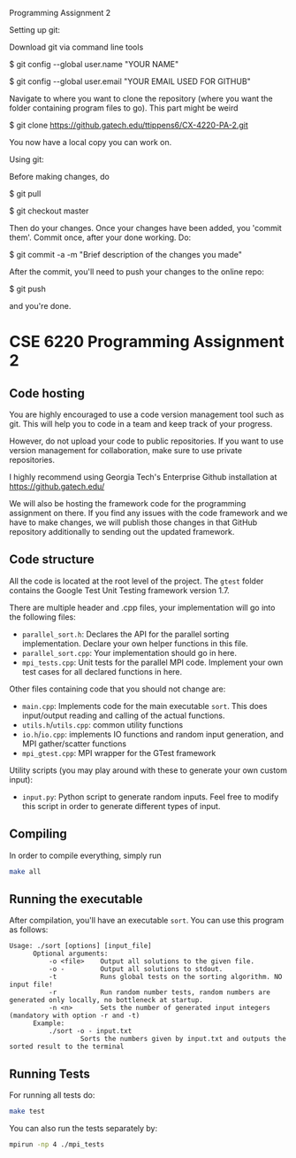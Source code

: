 Programming Assignment 2

Setting up git:

Download git via command line tools

$ git config --global user.name "YOUR NAME"

$ git config --global user.email "YOUR EMAIL USED FOR GITHUB"

Navigate to where you want to clone the repository (where you want the folder containing program files to go).
This part might be weird

$ git clone https://github.gatech.edu/ttippens6/CX-4220-PA-2.git

You now have a local copy you can work on.

Using git:

Before making changes, do

$ git pull

$ git checkout master

Then do your changes.
Once your changes have been added, you 'commit them'. Commit once, after your done working.
Do:

$ git commit -a -m "Brief description of the changes you made"

After the commit, you'll need to push your changes to the online repo:

$ git push

and you're done.


CSE 6220 Programming Assignment 2
=================================

## Code hosting

You are highly encouraged to use a code version management tool such as git.
This will help you to code in a team and keep track of your progress.

However, do not upload your code to public repositories. If you want to use
version management for collaboration, make sure to use private repositories.

I highly recommend using Georgia Tech's Enterprise Github installation at
https://github.gatech.edu/

We will also be hosting the framework code for the programming assignment on
there.  If you find any issues with the code framework and we have to make
changes, we will publish those changes in that GitHub repository additionally to
sending out the updated framework.

## Code structure

All the code is located at the root level of the project.
The `gtest` folder contains the Google Test Unit Testing framework version 1.7.

There are multiple header and .cpp files, your implementation will go
into the following files:

- `parallel_sort.h`: Declares the API for the parallel sorting implementation.
  Declare your own helper functions in this file.
- `parallel_sort.cpp`: Your implementation should go in here.
- `mpi_tests.cpp`: Unit tests for the parallel MPI code. Implement your own
  test cases for all declared functions in here.


Other files containing code that you should not change are:

- `main.cpp`: Implements code for the main executable `sort`. This does
  input/output reading and calling of the actual functions.
- `utils.h`/`utils.cpp`: common utility functions
- `io.h`/`io.cpp`: implements IO functions and random input generation, and MPI
  gather/scatter functions
- `mpi_gtest.cpp`: MPI wrapper for the GTest framework


Utility scripts (you may play around with these to generate your own custom
input):

- `input.py`: Python script to generate random inputs. Feel free to modify this
  script in order to generate different types of input.

## Compiling

In order to compile everything, simply run
```sh
make all
```

## Running the executable

After compilation, you'll have an executable `sort`. You can use this program as
follows:

```
Usage: ./sort [options] [input_file]
      Optional arguments:
          -o <file>    Output all solutions to the given file.
          -o -         Output all solutions to stdout.
          -t           Runs global tests on the sorting algorithm. NO input file!
          -r           Run random number tests, random numbers are generated only locally, no bottleneck at startup.
          -n <n>       Sets the number of generated input integers (mandatory with option -r and -t)
      Example:
          ./sort -o - input.txt
                  Sorts the numbers given by input.txt and outputs the sorted result to the terminal
```

## Running Tests

For running all tests do:
```sh
make test
```

You can also run the tests separately by:
```sh
mpirun -np 4 ./mpi_tests
```
